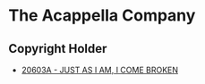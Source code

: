 # The Acappella Company

## Copyright Holder

- [20603A - JUST AS I AM, I COME BROKEN](/hymns/20603A.md)

